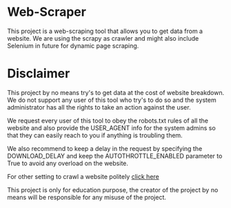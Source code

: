 # Web-Scraper
This project is a web-scraping tool that allows you to get data from a website. We are using the scrapy as crawler and might also include Selenium in future for dynamic page scraping.

# Disclaimer
This project by no means try's to get data at the cost of website breakdown. We do not support any user of this tool who try's to do so and the system administrator has all the rights to take an action against the user.

We request every user of this tool to obey the robots.txt rules of all the website and also provide the USER_AGENT info for the system admins so that they can easily reach to you if anything is troubling them.

We also recommend to keep a delay in the request by specifying the DOWNLOAD_DELAY and keep the AUTOTHROTTLE_ENABLED parameter to True to avoid any overload on the website.

For other setting to crawl a website politely [click here](https://blog.scrapinghub.com/2016/08/25/how-to-crawl-the-web-politely-with-scrapy)

This project is only for education purpose, the creator of the project by no means will be responsible for any misuse of the project.
  
 
